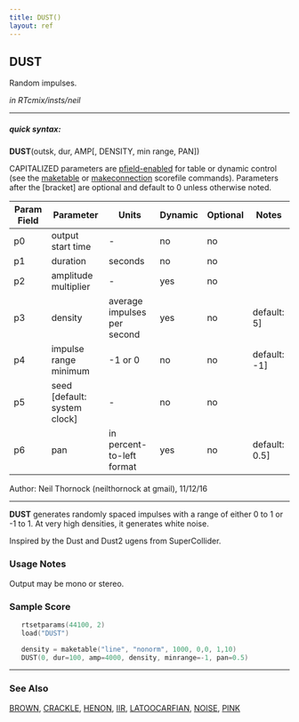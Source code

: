```yaml
---
title: DUST()
layout: ref
---
```


## DUST

Random impulses.

*in RTcmix/insts/neil*  
  

-----

##### quick syntax:

**DUST**(outsk, dur, AMP\[, DENSITY, min range, PAN\])

CAPITALIZED parameters are [pfield-enabled](pfield-enabled.html) for
table or dynamic control (see the
[maketable](../scorefile/maketable.html) or
[makeconnection](../scorefile/makeconnection.html) scorefile
commands). Parameters after the \[bracket\] are optional and default to
0 unless otherwise noted.


Param Field	| Parameter | Units | Dynamic | Optional | Notes
----------- | --------- | ----- | -------- | --------- | ---------
p0 | output start time |  -  | no | no | 
p1 | duration |  seconds  | no | no | 
p2 | amplitude multiplier |  -  | yes | no | 
p3 | density | average impulses per second | yes | no | default: 5] | 
p4 | impulse range minimum | -1 or 0 | no | no | default: -1] | 
p5 | seed [default: system clock] |  -  | no | no | 
p6 | pan | in percent-to-left format | yes | no | default: 0.5] | 

   Author: Neil Thornock (neilthornock at gmail), 11/12/16

  

-----

  
**DUST** generates randomly spaced impulses with a range of either 0 to
1 or -1 to 1. At very high densities, it generates white noise.

Inspired by the Dust and Dust2 ugens from SuperCollider.

### Usage Notes

Output may be mono or stereo.

### Sample Score

```cpp
   rtsetparams(44100, 2)
   load("DUST")

   density = maketable("line", "nonorm", 1000, 0,0, 1,10)
   DUST(0, dur=100, amp=4000, density, minrange=-1, pan=0.5)
```

  

-----

### See Also

[BROWN](BROWN.html), [CRACKLE](CRACKLE.html), [HENON](HENON.html),
[IIR](IIR.html), [LATOOCARFIAN](LATOOCARFIAN.html), [NOISE](NOISE.html),
[PINK](PINK.html)
